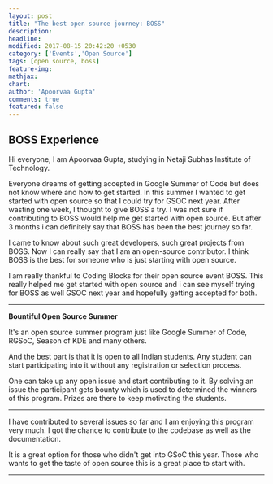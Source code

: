 ```yaml
---
layout: post
title: "The best open source journey: BOSS"
description: 
headline: 
modified: 2017-08-15 20:42:20 +0530
category: ['Events','Open Source']
tags: [open source, boss]
feature-img: 
mathjax: 
chart: 
author: 'Apoorvaa Gupta'
comments: true
featured: false
---
```


## BOSS Experience

Hi everyone,
I am Apoorvaa Gupta, studying in Netaji Subhas Institute of Technology. 

Everyone dreams of getting accepted in Google Summer of Code but does not know where and how to get started. 
In this summer I wanted to get started with open source so that I could try for GSOC next year. After wasting one week, 
I thought to give BOSS a try. I was not sure if contributing to BOSS would help me get started with open source. But after 
3 months i can definitely say that BOSS has been the best journey so far.

I came to know about such great developers, such great projects from BOSS. Now I can really say that I am an open-source 
contributor. I think BOSS is the best for someone who is just starting with open source.

I am really thankful to Coding Blocks for their open source event BOSS. This really helped me get started with open source 
and i can see myself trying for BOSS as well GSOC next year and hopefully getting accepted for both.

------------------------------------------

**Bountiful Open Source Summer**

It's an open source summer program just like Google Summer of Code, RGSoC, Season of KDE and many others.

And the best part is that it is open to all Indian students. Any student can start participating into it without any registration or selection process.

One can take up any open issue and start contributing to it. By solving an issue the participant gets bounty which is used to determined the winners of this program. Prizes are there to keep motivating the students.

-----------------------------------------------------

I have contributed to several issues so far and I am enjoying this program very much. I got the chance to contribute to the codebase as well as the documentation.

It is a great option for those who didn't get into GSoC this year. Those who wants to get the taste of open source this is a great place to start with. 

--------------------------------------------------
